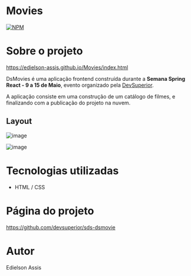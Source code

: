 # Movies
[![NPM](https://img.shields.io/npm/l/react)](https://github.com/edielson-assis/Movies/blob/main/LICENSE) 

# Sobre o projeto

https://edielson-assis.github.io/Movies/index.html

DsMovies é uma aplicação frontend construída durante a **Semana Spring React - 9 a 15 de Maio**, evento organizado pela [DevSuperior](https://devsuperior.com "Site da DevSuperior").

A aplicação consiste em uma construção de um catálogo de filmes, e finalizando com a publicação do projeto na nuvem. 

## Layout 

![image](https://user-images.githubusercontent.com/105529988/179030131-2e190d70-f4f3-486b-93f7-a822921d4efb.png)

![image](https://user-images.githubusercontent.com/105529988/179030342-71a4bf62-3701-4e3f-b9a2-13fb70e3b59f.png)

# Tecnologias utilizadas

- HTML / CSS

# Página do projeto
https://github.com/devsuperior/sds-dsmovie

# Autor
Edielson Assis


